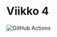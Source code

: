 # Viikko 4

![GitHub Actions](https://github.com/Pentu88/ohtu-2021k/workflows/viikko%204/badge.svg)
